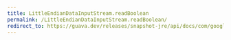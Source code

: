 ```yaml
---
title: LittleEndianDataInputStream.readBoolean
permalink: /LittleEndianDataInputStream.readBoolean/
redirect_to: https://guava.dev/releases/snapshot-jre/api/docs/com/google/common/io/LittleEndianDataInputStream.html#readBoolean--
---
```

